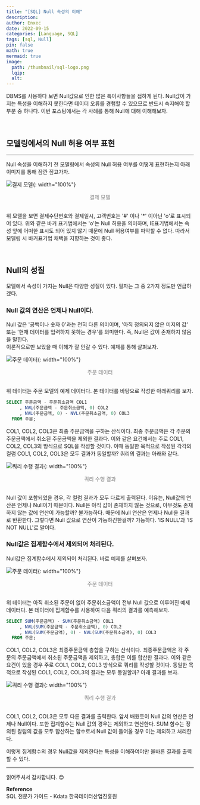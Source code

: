 ```yaml
---
title: "[SQL] Null 속성의 이해"
description: 
author: Enxec
date: 2022-09-15
categories: [Language, SQL]
tags: [sql, Null]
pin: false
math: true
mermaid: true
image:
  path: /thumbnail/sql-logo.png
  lqip: 
  alt: 
---
```


DBMS를 사용하다 보면 Null값으로 인한 많은 특이사항들을 접하게 된다. Null값이 가지는 특성을 이해하지 못한다면 데이터 오류를 경험할 수 있으므로 반드시 숙지해야 할 부분 중 하나다. 이번 포스팅에서는 각 사례를 통해 Null에 대해 이해해보자.

<br>

## 모델링에서의 Null 허용 여부 표현
---
Null 속성을 이해하기 전 모델링에서 속성의 Null 허용 여부를 어떻게 표현하는지 아래 이미지를 통해 잠깐 짚고가자.

![결제 모델](/posts/20220830/example-of-performance-improvement-of-semi-normalized-model.png "결제 모델"){: width="100%"}
<div style="color: gray; text-align: center; margin-bottom: 30px;">결제 모델</div>

위 모델을 보면 결제수단번호와 결제일시, 고객번호는 '#' 이나 '*' 이아닌 'o'로 표시되어 있다. 위와 같은 바커 표기법에서는 'o'는 Null 허용을 의미하며, IE표기법에서는 속성 앞에 어떠한 표시도 되어 있지 않기 때문에 Null 허용여부를 파악할 수 없다. 따라서 모델링 시 바커표기법 채택을 지향하는 것이 좋다.

<br>

## Null의 성질
모델에서 속성이 가지는 Null은 다양한 성질이 있다. 필자는 그 중 2가지 정도만 언급하겠다.

### Null 값의 연산은 언제나 Null이다.
Null 값은 '공백이나 숫자 0'과는 전혀 다른 의미이며, '아직 정의되지 않은 미지의 값' 또는 '현재 데이터를 입력하지 못하는 경우'를 의미한다. 즉, Null은 값이 존재하지 않음을 말한다.  
이론적으로만 보았을 때 이해가 잘 안갈 수 있다. 예제를 통해 살펴보자.

![주문 데이터](/posts/20220915/order-data-example_1.png "주문 데이터"){: width="100%"}
<div style="color: gray; text-align: center; margin-bottom: 30px;">주문 데이터</div>

위 데이터는 주문 모델의 예제 데이터다. 본 테이터를 바탕으로 작성한 아래쿼리를 보자.

```sql
SELECT 주문금액 - 주문취소금액 COL1
     , NVL(주문금액 - 주문취소금액, 0) COL2
     , NVL(주문금액, 0) - NVL(주문취소금액, 0) COL3
  FROM 주문;
```

COL1, COL2, COL3은 최종 주문금액을 구하는 산식이다. 최종 주문금액은 각 주문의 주문금액에서 취소된 주문금액을 제외한 결과다. 이와 같은 요건에서는 주로 COL1, COL2, COL3의 방식으로 SQL을 작성할 것이다. 이때 동일한 목적으로 작성된 각각의 컬럼 COL1, COL2, COL3은 모두 결과가 동일할까? 쿼리의 결과는 아래와 같다.

![쿼리 수행 결과](/posts/20220915/query-result_1.png "쿼리 수행 결과"){: width="100%"}
<div style="color: gray; text-align: center; margin-bottom: 30px;">쿼리 수행 결과</div>

Null 값이 포함되었을 경우, 각 컬럼 결과가 모두 다르게 출력된다. 이유는, Null값의 연산은 언제나 Null이기 때문이다. Null은 아직 값이 존재하지 않는 것으로, 아무것도 존재하지 않는 값에 연산이 가능할까? 불가능하다. 때문에 Null 연산은 언제나 Null을 결과로 반환한다. 그렇다면 Null 값으로 연산이 가능하긴한걸까? 가능하다. 'IS NULL'과 'IS NOT NULL'로 말이다.

### Null값은 집계함수에서 제외되어 처리된다.
Null값은 집계함수에서 제외되어 처리된다. 바로 예제를 살펴보자.

![주문 데이터](/posts/20220915/order-data-example_2.png "주문 데이터"){: width="100%"}
<div style="color: gray; text-align: center; margin-bottom: 30px;">주문 데이터</div>

위 데이터는 아직 취소된 주문이 없어 주문취소금액이 전부 Null 값으로 이루어진 예제 데이터다. 본 데이터에 집계함수를 사용하여 다음 쿼리의 결과를 예측해보자.

```sql
SELECT SUM(주문금액) - SUM(주문취소금액) COL1
     , NVL(SUM(주문금액 - 주문취소금액), 0) COL2
     , NVL(SUM(주문금액), 0) - NVL(SUM(주문취소금액), 0) COL3
  FROM 주문;
```

COL1, COL2, COL3은 최종주문금액 총합을 구하는 산식이다. 최종주문금액은 각 주문의 주문금액에서 취소된 주문금액을 제외하고, 총합은 이를 합산한 결과다. 이와 같은 요건이 있을 경우 주로 COL1, COL2, COL3 방식으로 쿼리를 작성할 것이다. 동일한 목적으로 작성된 COL1, COL2, COL3의 결과는 모두 동일할까? 아래 결과를 보자.

![쿼리 수행 결과](/posts/20220915/query-result_2.png "쿼리 수행 결과"){: width="100%"}
<div style="color: gray; text-align: center; margin-bottom: 30px;">쿼리 수행 결과</div>

COL1, COL2, COL3은 모두 다른 결과를 출력한다. 앞서 배웠듯이 Null 값의 연산은 언제나 Null이다. 또한 집계함수는 Null 값의 경우는 제외하고 연산한다. SUM 함수는 정의된 칼럼의 값을 모두 합산하는 함수로서 Null 값이 들어올 경우 이는 제외하고 처리한다.

이렇게 집계함수의 경우 Null값을 제외한다는 특성을 이해하여야만 올바른 결과를 출력할 수 있다.

---

읽어주셔서 감사합니다. 😊 

__Reference__  
SQL 전문가 가이드 - Kdata 한국데이터산업진흥원  